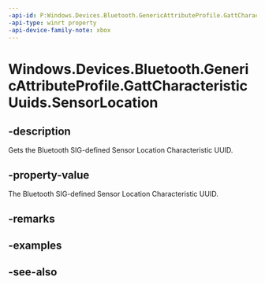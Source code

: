 ```yaml
---
-api-id: P:Windows.Devices.Bluetooth.GenericAttributeProfile.GattCharacteristicUuids.SensorLocation
-api-type: winrt property
-api-device-family-note: xbox
---
```


<!-- Property syntax
public System.Guid SensorLocation { get; }
-->

# Windows.Devices.Bluetooth.GenericAttributeProfile.GattCharacteristicUuids.SensorLocation

## -description
Gets the Bluetooth SIG-defined Sensor Location Characteristic UUID.

## -property-value
The Bluetooth SIG-defined Sensor Location Characteristic UUID.

## -remarks

## -examples

## -see-also
